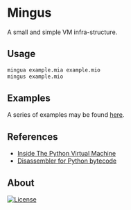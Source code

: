 # Mingus

A small and simple VM infra-structure.

## Usage

```bash
mingua example.mia example.mio
mingus example.mio
```

## Examples

A series of examples may be found [here](examples).

## References

* [Inside The Python Virtual Machine](https://leanpub.com/insidethepythonvirtualmachine/read)
* [Disassembler for Python bytecode](https://docs.python.org/2/library/dis.html)

## About

[![License](https://img.shields.io/badge/license-Apache%202.0-blue.svg)](https://www.apache.org/licenses/)
